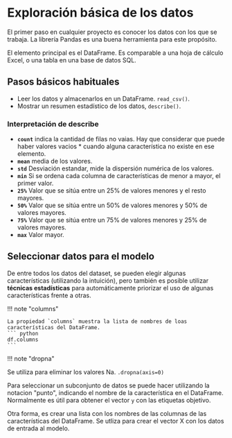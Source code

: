 # Exploración básica de los datos

El primer paso en cualquier proyecto es conocer los datos con los que se trabaja. La librería Pandas es una buena herramienta para este propósito.

El elemento principal es el DataFrame. Es comparable a una hoja de cálculo Excel, o una tabla en una base de datos SQL.

## Pasos básicos habituales

* Leer los datos y almacenarlos en un DataFrame. `read_csv()`.
* Mostrar un resumen estadístico de los datos, `describe()`.

### Interpretación de **describe**

- **`count`** indica la cantidad de filas no vaias. Hay que considerar que puede haber valores vacios * cuando alguna característica no existe en ese elemento.
- **`mean`** media de los valores.
- **`std`** Desviación estandar, mide la dispersión numérica de los valores.
- **`min`** Si se ordena cada columna de características de menor a mayor, el primer valor.
- **`25%`** Valor que se sitúa entre un 25% de valores menores y el resto mayores.
- **`50%`** Valor que se sitúa entre un 50% de valores menores y 50% de valores mayores.
- **`75%`** Valor que se sitúa entre un 75% de valores menores y 25% de valores mayores.
- **`max`** Valor mayor.

## Seleccionar datos para el modelo

De entre todos los datos del dataset, se pueden elegir algunas características (utilizando la intuición), pero también es posible utilizar **técnicas estadísticas** para automáticamente priorizar el uso de algunas características frente a otras.

!!! note    "columns"

    La propiedad `columns` muestra la lista de nombres de loas características del DataFrame.
    ``` python
    df.columns
    ```


!!! note    "dropna"

Se utiliza para eliminar los valores Na.
    `.dropna(axis=0)`

Para seleccionar un subconjunto de datos se puede hacer utilizando la notacion "punto", indicando el nombre de la característica en el DataFrame. Normalmente es útil para obtener el vector `y` con las etiquetas objetivo.

Otra forma, es crear una lista con los nombres de las columnas de las características del DataFrame. Se utliza para crear el vector X con los datos de entrada al modelo.


